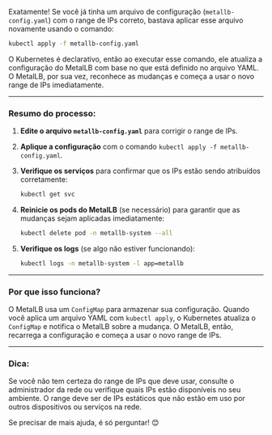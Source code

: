 Exatamente! Se você já tinha um arquivo de configuração (`metallb-config.yaml`) com o range de IPs correto, bastava aplicar esse arquivo novamente usando o comando:

```bash
kubectl apply -f metallb-config.yaml
```

O Kubernetes é declarativo, então ao executar esse comando, ele atualiza a configuração do MetalLB com base no que está definido no arquivo YAML. O MetalLB, por sua vez, reconhece as mudanças e começa a usar o novo range de IPs imediatamente.

---

### Resumo do processo:
1. **Edite o arquivo `metallb-config.yaml`** para corrigir o range de IPs.
2. **Aplique a configuração** com o comando `kubectl apply -f metallb-config.yaml`.
3. **Verifique os serviços** para confirmar que os IPs estão sendo atribuídos corretamente:

   ```bash
   kubectl get svc
   ```

4. **Reinicie os pods do MetalLB** (se necessário) para garantir que as mudanças sejam aplicadas imediatamente:

   ```bash
   kubectl delete pod -n metallb-system --all
   ```

5. **Verifique os logs** (se algo não estiver funcionando):

   ```bash
   kubectl logs -n metallb-system -l app=metallb
   ```

---

### Por que isso funciona?
O MetalLB usa um `ConfigMap` para armazenar sua configuração. Quando você aplica um arquivo YAML com `kubectl apply`, o Kubernetes atualiza o `ConfigMap` e notifica o MetalLB sobre a mudança. O MetalLB, então, recarrega a configuração e começa a usar o novo range de IPs.

---

### Dica:
Se você não tem certeza do range de IPs que deve usar, consulte o administrador da rede ou verifique quais IPs estão disponíveis no seu ambiente. O range deve ser de IPs estáticos que não estão em uso por outros dispositivos ou serviços na rede.

Se precisar de mais ajuda, é só perguntar! 😊